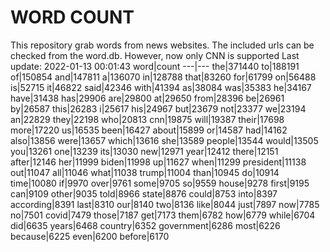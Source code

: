 # WORD COUNT
This repository grab words from news websites. The included urls can be checked from the word.db.
However, now only CNN is supported
Last update: 2022-01-13 00:01:43
word|count
---|---
the|371440
to|188191
of|150854
and|147811
a|136070
in|128788
that|83260
for|61799
on|56488
is|52715
it|46822
said|42346
with|41394
as|38084
was|35383
he|34167
have|31438
has|29906
are|29800
at|29650
from|28396
be|26961
by|26587
this|26283
i|25617
his|24967
but|23679
not|23377
we|23194
an|22829
they|22198
who|20813
cnn|19875
will|19387
their|17698
more|17220
us|16535
been|16427
about|15899
or|14587
had|14162
also|13856
were|13657
which|13616
she|13589
people|13544
would|13505
you|13261
one|13239
its|13030
new|12971
year|12412
there|12151
after|12146
her|11999
biden|11998
up|11627
when|11299
president|11138
out|11047
all|11046
what|11038
trump|11004
than|10945
do|10914
time|10080
if|9970
over|9761
some|9705
so|9559
house|9278
first|9195
can|9109
other|9035
told|8966
state|8876
could|8753
into|8397
according|8391
last|8310
our|8140
two|8136
like|8044
just|7897
now|7785
no|7501
covid|7479
those|7187
get|7173
them|6782
how|6779
while|6704
did|6635
years|6468
country|6352
government|6286
most|6226
because|6225
even|6200
before|6170
